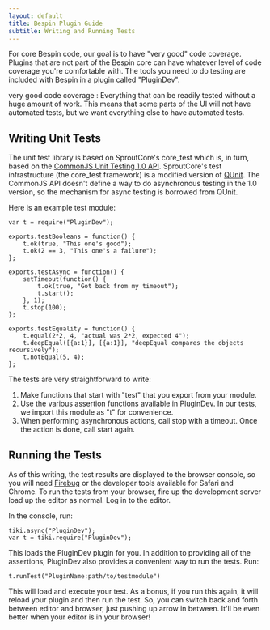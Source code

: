 ```yaml
---
layout: default
title: Bespin Plugin Guide
subtitle: Writing and Running Tests
---
```


For core Bespin code, our goal is to have "very good" code coverage. Plugins
that are not part of the Bespin core can have whatever level of code coverage
you're comfortable with. The tools you need to do testing are included with
Bespin in a plugin called "PluginDev".

very good code coverage
:   Everything that can be readily tested without a huge amount of work.
    This means that some parts of the UI will not have automated tests,
    but we want everything else to have automated tests.

Writing Unit Tests
------------------

The unit test library is based on SproutCore's core_test which is, in turn,
based on the [CommonJS Unit Testing 1.0 API](http://wiki.commonjs.org/wiki/Unit_Testing/1.0). 
SproutCore's test infrastructure (the core_test framework) is a modified 
version of [QUnit](http://docs.jquery.com/QUnit).
The CommonJS API doesn't define a way to do asynchronous testing in the
1.0 version, so the mechanism for async testing is borrowed from QUnit.

Here is an example test module:

    var t = require("PluginDev");

    exports.testBooleans = function() {
        t.ok(true, "This one's good");
        t.ok(2 == 3, "This one's a failure");
    };
    
    exports.testAsync = function() {
        setTimeout(function() {
            t.ok(true, "Got back from my timeout");
            t.start();
        }, 1);
        t.stop(100);
    };

    exports.testEquality = function() {
        t.equal(2*2, 4, "actual was 2*2, expected 4");
        t.deepEqual([{a:1}], [{a:1}], "deepEqual compares the objects recursively");
        t.notEqual(5, 4);
    };

The tests are very straightforward to write:

1. Make functions that start with "test" that you export from your module.
2. Use the various assertion functions available in PluginDev. In our tests, we import this module as "t" for convenience.
3. When performing asynchronous actions, call stop with a timeout. Once the action is done, call start again.


Running the Tests
-----------------

As of this writing, the test results are displayed to the browser console,
so you will need [Firebug](http://getfirebug.com/) or the developer tools
available for Safari and Chrome. To run the tests from your browser, fire up 
the development server load up the editor as normal. Log in to the editor.

In the console, run:

    tiki.async("PluginDev");
    var t = tiki.require("PluginDev");

This loads the PluginDev plugin for you. In addition to providing all of the assertions, PluginDev also provides a convenient way to run the tests. Run:

    t.runTest("PluginName:path/to/testmodule")
    
This will load and execute your test. As a bonus, if you run this again, it will reload your plugin and then run the test. So, you can switch back and forth between editor and browser, just pushing up arrow in between. It'll be even better when your editor is in your browser!

